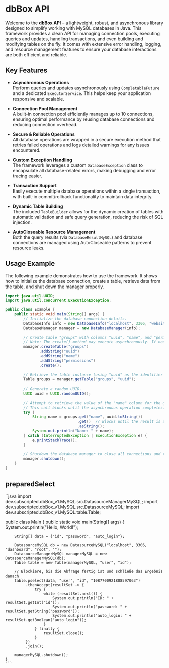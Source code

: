 # dbBox API

Welcome to the **dbBox API** – a lightweight, robust, and asynchronous library designed to simplify working with MySQL databases in Java. This framework provides a clean API for managing connection pools, executing queries and updates, handling transactions, and even building and modifying tables on the fly. It comes with extensive error handling, logging, and resource management features to ensure your database interactions are both efficient and reliable.

## Key Features

- **Asynchronous Operations**  
  Perform queries and updates asynchronously using `CompletableFuture` and a dedicated `ExecutorService`. This helps keep your application responsive and scalable.

- **Connection Pool Management**  
  A built-in connection pool efficiently manages up to 10 connections, ensuring optimal performance by reusing database connections and reducing connection overhead.

- **Secure & Reliable Operations**  
  All database operations are wrapped in a secure execution method that retries failed operations and logs detailed warnings for any issues encountered.

- **Custom Exception Handling**  
  The framework leverages a custom `DatabaseException` class to encapsulate all database-related errors, making debugging and error tracing easier.

- **Transaction Support**  
  Easily execute multiple database operations within a single transaction, with built-in commit/rollback functionality to maintain data integrity.

- **Dynamic Table Building**  
  The included `TableBuilder` allows for the dynamic creation of tables with automatic validation and safe query generation, reducing the risk of SQL injection.

- **AutoCloseable Resource Management**  
  Both the query results (via `DatabaseResultMySQL`) and database connections are managed using AutoCloseable patterns to prevent resource leaks.

## Usage Example

The following example demonstrates how to use the framework. It shows how to initialize the database connection, create a table, retrieve data from the table, and shut down the manager properly.

```java
import java.util.UUID;
import java.util.concurrent.ExecutionException;

public class Example {
    public static void main(String[] args) {
        // Initialize the database connection details.
        DatabaseInfo info = new DatabaseInfo("localhost", 3306, "website", "username", "secret");
        DatabaseManager manager = new DatabaseManager(info);
        
        // Create table "groups" with columns "uuid", "name", and "permissions"
        // Note: The create() method may execute asynchronously. If needed, wait for its completion.
        manager.createTable("groups")
               .addString("uuid")
               .addString("name")
               .addString("permissions")
               .create();
        
        // Retrieve the table instance (using "uuid" as the identifier column).
        Table groups = manager.getTable("groups", "uuid");
        
        // Generate a random UUID.
        UUID uuid = UUID.randomUUID();
        
        // Attempt to retrieve the value of the "name" column for the given UUID.
        // This call blocks until the asynchronous operation completes.
        try {
            String name = groups.get("name", uuid.toString())
                                .get()  // Blocks until the result is available
                                .asString();
            System.out.println("Name: " + name);
        } catch (InterruptedException | ExecutionException e) {
            e.printStackTrace();
        }
        
        // Shutdown the database manager to close all connections and release resources.
        manager.shutdown();
    }
}

```



## preparedSelect


``jsva
import dev.subscripted.dbBox_v1.MySQL.src.DatasourceManagerMySQL;
import dev.subscripted.dbBox_v1.MySQL.src.DatasourceMySQL;
import dev.subscripted.dbBox_v1.MySQL.table.Table;

public class Main {
    public static void main(String[] args) {
        System.out.println("Hello, World!");

        String[] data = {"id", "password", "auto_login"};

        DatasourceMySQL db = new DatasourceMySQL("localhost", 3306, "dashboard", "root", "");
        DatasourceManagerMySQL managerMySQL = new DatasourceManagerMySQL(db);
        Table table = new Table(managerMySQL, "user", "id");

        // Blockiere, bis die Abfrage fertig ist und schließe das Ergebnis danach
        table.pselect(data, "user", "id", "1087700921808597063")
             .thenAccept(resultSet -> {
                 try {
                     while (resultSet.next()) {
                         System.out.println("ID: " + resultSet.getInt("id"));
                         System.out.println("password: " + resultSet.getString("password"));
                         System.out.println("auto_login: " + resultSet.getBoolean("auto_login"));
                     }
                 } finally {
                     resultSet.close();
                 }
             })
             .join();

        managerMySQL.shutdown();
    }
    ```

